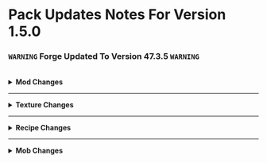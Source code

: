 # Pack Updates Notes For Version 1.5.0

### `WARNING` **Forge Updated To Version 47.3.5** `WARNING`

<br />

<details>
  <br />
    <summary>
      <b>
        Mod Changes
      </b>
    </summary>

* <details>
    <summary> 
      Mods Updated
    </summary>

  * #### Almost Unified - Version 1.20.1-0.9.4
  * #### Apotheosis - Version 1.20.1-7.3.5
  * #### Apothic Attributes - Version 1.20.1-1.3.6
  * #### Aquaculture 2 - Version 1.20.1-2.5.2
  * #### Artifacts - Version 9.5.11
  * #### AzureLib - Version 1.20.1-2.0.30
  * #### Bad Mobs - Version 1.20.1-19.0.4
  * #### Ballistix - Version 1.20.1-0.7.0-4
  * #### Balm - Version 1.20.1-7.3.6-all
  * #### Better Advancements - Version 1.20.1-0.4.2.10
  * #### Better Combat - Version 1.8.5+1.20.1
  * #### Better FPS - Version 1.20.1-4.4
  * #### Blueprint - Version 1.20.1-7.1.0
  * #### Bookshelf - Version 1.20.1-20.3.13
  * #### Born In Chaos - Version 1.20.1_1.3.1
  * #### ChoiceTheorem's Overhauled Village - Version 3.4.5
  * #### Chunk Pregenerator - Version 1.20-4.4.4
  * #### Citadel - Version 2.5.6-1.20.1
  * #### Clickable Advancements - Version 1.20.1-3.8
  * #### Collective - Version 1.20.1-7.80
  * #### Colorful Hearts - Version 1.20.1-4.2.13
  * #### Connectivity - Version 1.20.1-5.6
  * #### Cooking For Blockheads - Version 1.20.1-16.0.6
  * #### Corail Tombstone - Version 1.20.1-8.6.7
  * #### CorgiLib - Version 1.20.1-4.0.2.0
  * #### Crafting Tweaks - Version 1.20.1-18.2.4
  * #### Create: Big Cannons - Version 5.5.0-mc.1.20.1
  * #### Create: Crafts & Additions - Version 1.20.1-1.2.4d
  * #### Create: Deco - Version 2.0.2-1.20.1-forge
  * #### Create: Encased - Version 1.20.1-1.6.1-fix1
  * #### Create: Enchantment Industry - Version 1.2.9.d
  * #### Create: Factory Must Grow - Version 0.9.0d-1.20.1
  * #### Create: Ore Excavation - Version 1.20-1.5.0
  * #### Create: Design n' Decor - Version 0.4-1.20.1
  * #### Create: Liquid Fuel - Version 2.1.1-1.20.1
  * #### Create: Slice & Dice - Version 3.2.1
  * #### Create: Steam 'n' Rails - Version 1.6.4+forge-mc1.20.1
  * #### CreativeCore - Version 2.11.33_mc1.20.1
  * #### Cupboard - Version 1.20.1-2.7
  * #### Curios API - Version 5.9.1+1.20.1
  * #### Deep Dark: Regrowth - Version 1.2.6.1-1.20.1
  * #### Electrodynamics - Version 1.20.1-0.9.1-0
  * #### Embeddium - Version 0.3.28+mc1.20.1
  * #### Enchantment Descriptions - Version 1.20.1-17.0.16
  * #### Enhanced AI - Version 2.4.7-mc1.20.1
  * #### Enhanced Celestials - Version 1.20.1-5.0.0.4
  * #### Enhanced Visuals - Version 1.8.1_mc1.20.1
  * #### Extreme Sound Muffler - Version 3.48-forge-1.20.1
  * #### Fancy Menu - Version 3.2.3_MC_1.20.1
  * #### Fast Leaf Decay - Version 32
  * #### ForgeEndertech - Version 1.20.1-11.1.4.0-build.0572
  * #### Forgified Fabric API - Version 0.92.2+1.11.8+1.20.1
  * #### FTB Chunks - Version 2001.3.1
  * #### FTB Library - Version 2001.2.4
  * #### FTB Quests - Version 2001.4.8
  * #### FTB Teams - Version 2001.3.0
  * #### FTB Ultimine - Version 2001.1.5
  * #### FTB XMod Compat - Version 2.1.1
  * #### Functional Storage - Version 1.20.1-1.2.11
  * #### Fungal Infection: Spore - Version 1.2.0_2.0.8c
  * #### GeckoLib - Version 1.20.1-4.4.7
  * #### Guard Villagers - Version 1.20.1-1.6.6
  * #### InsaneLib - Version 1.13.5-mc1.20.1
  * #### Inventory Essentials - Version 1.20.1-8.2.6
  * #### Inventory HUD+ - Version 1.20.1-3.4.24
  * #### Jade - Version 1.20.1-forge-11.9.4
  * #### Just Enough Effect Descriptions - Version 1.20-2.2.1
  * #### Just Enough Items - Version 1.20.1-forge-15.8.2.25
  * #### Kotlin for Forge - Version 4.11.0-all
  * #### KubeJS - Version 2001.6.5-build.14
  * #### KubeJS Offline Documentation - Version 4.0.2
  * #### L_Ender's Cataclysm - Version 1.99.6-1.20.1
  * #### L2 Library - Version 2.4.28
  * #### Large Ore Deposits - Version 1.20.1-8.1.2.0-build.0424
  * #### Lithostitched - Version 1.20.1-1.1.8
  * #### Login Protection - Version 1.20.1-3.4
  * #### Lootr - Version 1.20-0.7.34.86
  * #### Lucky's Blocky Siege - Version 6.1.92-1.20.1
  * #### Macaw's Bridges - Version 3.0.0-mc1.20.1forge
  * #### Macaw's Doors - Version 1.1.1forge-mc1.20.1
  * #### Macaw's Fences and Walls - Version 1.1.2-mc1.20.1forge
  * #### Macaw's Lights and Lamps - Version 1.1.0-mc1.20.1forge
  * #### Macaw's Paths and Pavings - Version 1.0.5-1.20.1forge
  * #### Macaw's Roofs - Version 2.3.1-mc1.20.1
  * #### Macaw's Trapdoors - Version 1.1.3-mc1.20.1forge
  * #### Max Health Fix - Version 1.20.1-12.0.3
  * #### MmmMmmMmmMmm (Target Dummy) - Version 1.20-1.8.17b
  * #### Moderately Enough Effect Descriptions - Version 1.20.1-4.7
  * #### ModernFix - Version 5.19.0+mc1.20.1
  * #### Moonlight Lib - Version 1.20-2.12.9-forge
  * #### More Overlays - Version 1.22.7-mc1.20.2
  * #### Mouse Tweaks - Version mc1.20.1-2.25.1
  * #### Nether Portal Spread - Version 1.20.1-8.3
  * #### Nuclear Science - Version 1.20.1-0.6.1-0
  * #### Oculus - Version mc1.20.1-1.7.0
  * #### Placebo - Version 1.20.1-8.6.2
  * #### PneumaticCraft: Repressurized - Version 6.0.15+mc1.20.1
  * #### PolyLib - Version 2000.0.3-build.143
  * #### Polymorph - Version 0.49.5+1.20.1
  * #### Ponder for KubeJS - Version 1.20.1-1.4.0
  * #### ProbeJS - Version 7.0.1-forge
  * #### Puzzles Lib - Version 8.1.20-1.20.1
  * #### Rechiseled - 1.1.6-forge-mc1.20
  * #### Recipe Essentials - Version 1.20.1-3.6
  * #### Refined Polymorphism - Version 0.1.1-1.20.1
  * #### Resourceful Lib - Version 1.20.1-2.1.28
  * #### Savage Ender Dragon - Version 1.20.1-4.6
  * #### Sculk Horde - Version 1.20.1-0.9.9
  * #### Searchables - Version 1.20.1-1.0.3
  * #### ShetiPhianCore - Version 1.20.1-1.3
  * #### Sinytra Connector - Version 1.00-beta.44+1.20.1
  * #### Small Ships - Version 1.20.1-2.0.0-b1.4
  * #### SmartBrainLib - Version 1.20.1-1.14.2
  * #### Sophisticated Backpacks - Version 1.20.1-3.20.5.1044
  * #### Sophisticated Core - Version 1.20.1-0.6.22.611
  * #### Spawn Balance Utility - Version 1.20-46.13.5
  * #### Starter Kit - Version 1.12.1-7.1
  * #### Structure Essentials - Version 1.20.1-3.4
  * #### Structure Gel API - Version 1.20.1-2.16.2
  * #### Terralith - Version 1.20_v2.5.4
  * #### The Outer End - Version 1.0.9
  * #### Titanium - Version 1.20.1-3.8.32
  * #### Valhelsia Core - Version 1.20.1-1.1.2
  * #### Waystones - Version 1.20-14.1.4
  * #### Yung's API - Version 1.20-Forge-4.0.5
  * #### Yung's Better Dungeons - Version 1.20-Forge-4.0.4
  * #### Yung's Better End Island - Version 1.20-Forge-2.0.6
  * #### Yung's Better Jungle Temples - Version 1.20-Forge-2.0.5
  * #### Yung's Better Nether Fortresses - Version 1.20-Forge-2.0.6

  </details> 
<br />

* <details> 
    <summary>
      Mods Removed
    </summary>
  
  * #### Alex's Caves
  * #### Ars Creo
  * #### Ars Elemental
  * #### Ars Nouveau
  * #### Basic Nuclear
  * #### Blood Magic
  * #### Botania
  * #### Create: Utilities
  * #### From Another World
  * #### KubeJS: Ars Nouveau
  * #### KubeJS: Blood Magic
  * #### KubeJS: Botania
  * #### Mana & Artifice
  * #### Mythic Botany
  * #### Twilight Forest

  </details> 
<br />

* <details>
    <summary> 
      Mods Added 
    </summary>
  
  * #### Better Cave Dweller - Version 1.20.1
  * #### Better Safe Bed - Version 1.20-9
  * #### Create: Connected - Version 0.8.2-mc1.20.1-all
  * #### Create: Ender Transmission - Version 2.0.7-1.20.1
  * #### Doctor Who Weeping Angels - Version 46.0.2
  * #### [EMF] Entity Model Features - Version 1.20.1-2.1.3
  * #### [ETF] Entity Texture Features - Version 1.20.1-6.1.3
  * #### Flesh That Hates - Version 1.1b
  * #### Horror Elements Mod - Version 1.5.9_1.20.1
  * #### Modular Force Field System - Version 5.1.9-all
  * #### Nyf's Spiders - Version 1.20.1-2.1.1
  * #### Sophisticated Storage - Version 1.20.1-0.10.25.804
  * #### Starlight - Version 1.1.2+forge.1cda73c
  * #### The Anomaly - Version 1.1.0
  * #### The End Of Herobrine - Version 1.20.1-1.0.8.2
  * #### The Man From The Fog - Version 1.3.1a-1.20.1
  * #### Vivecraft - Version 1.20.1-1.1.11
  * #### Vivecraft Compat - Version 1.20-1.3.5
  * #### Whispering Spirits - Version 1.20.1-v1.4.0

  </details>
  
</details>

_______________________________________

<details>
    <br />
        <summary>
            <b>
                Texture Changes
            </b>
        </summary>

* <details>
    <summary>
      Shader Packs Added
    </summary>

  * #### Spooklementary

  </details>
    <br />  

* <details>
    <summary>
      Resource Packs Added
    </summary>
  
  * #### Fresh Animations
  * #### Better Spiders
  * #### Boss Refreshed
  * #### Blue's Better Monsters

  </details>
    <br />

</details>

_______________________________________

<details>
  <br />
    <summary>
      <b>
        Recipe Changes
      </b>
    </summary>

* <details>
    <summary>
      Edited Recipes
    </summary>
  
  * #### None For Now
  
  </details>
<br />

* <details>
    <summary>
      Removed Recipes
    </summary>
  
  * #### Blocky Seige - Mortar

</details>

_______________________________________

<details>
  <br />
    <summary>
      <b>
        Mob Changes
      </b>
    </summary>

* <details>
    <summary>
      Modifies Mobs
    </summary>
  
  * #### None For Now
  
  </details>
<br />

* <details>
    <summary>
      Disabled Mobs
    </summary>
  
  * #### Born In Chaos - Nightmare Stalker

 </details>
<br />

</details>
